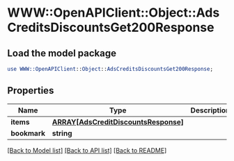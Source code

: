 # WWW::OpenAPIClient::Object::AdsCreditsDiscountsGet200Response

## Load the model package
```perl
use WWW::OpenAPIClient::Object::AdsCreditsDiscountsGet200Response;
```

## Properties
Name | Type | Description | Notes
------------ | ------------- | ------------- | -------------
**items** | [**ARRAY[AdsCreditDiscountsResponse]**](AdsCreditDiscountsResponse.md) |  | 
**bookmark** | **string** |  | [optional] 

[[Back to Model list]](../README.md#documentation-for-models) [[Back to API list]](../README.md#documentation-for-api-endpoints) [[Back to README]](../README.md)


